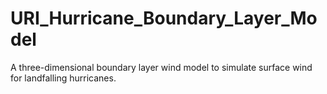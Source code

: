 # URI_Hurricane_Boundary_Layer_Model
A three-dimensional boundary layer wind model to simulate surface wind for landfalling hurricanes. 
